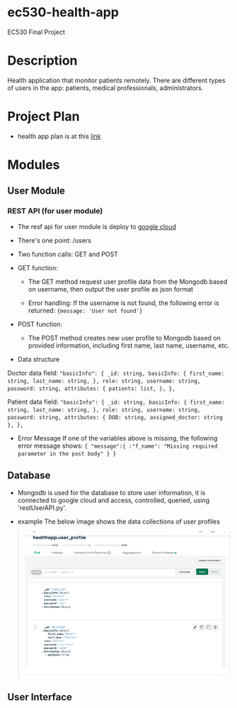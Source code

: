 # ec530-health-app
EC530 Final Project

# Description
Health application that monitor patients remotely. There are different types of users in 
the app: patients, medical professionals, administrators. 

# Project Plan
- health app plan is at this [link](https://docs.google.com/document/d/1CUC7uYHHLEFkz3GPRT_QOUC417daMQfkl-G9ej55-Hw/edit#)

# Modules

## User Module

### REST API (for user module)

- The resf api for user module is deploy to [google cloud](https://health-app-2022.ue.r.appspot.com)
- There's one point: /users
- Two function calls: GET and POST
- GET function:
	- The GET method request user profile data from the Mongodb based on username,
	then output the user profile as json format

	- Error handling: If the username is not found, the following error is returned:
	`{message: 'User not found'}`

- POST function:
	- The POST method creates new user profile to Mongodb based on provided information, including
	first name, last name, username, etc.

- Data structure

Doctor data field:
`"basicInfo": {
             _id: string,
             basicInfo: {
             	first_name: string,
             	last_name: string,
             },
             role: string,
             username: string,
             password: string,
             attributes: {
             	patients: list,
             },
         },
`

Patient data field:
`"basicInfo": {
             _id: string,
             basicInfo: {
             	first_name: string,
             	last_name: string,
             },
             role: string,
             username: string,
             password: string,
             attributes: {
             	DOB: string,
             	assigned_doctor: string
             },
         },
`

- Error Message
If one of the variables above is missing, the following error message shows:
`{
	"message":{
		:"f_name": "Missing required parameter in the post body"
	}
}`

## Database
- Mongodb is used for the database to store user information, it is connected to google cloud and access, controlled, queried, using 'restUserAPI.py'.

- example
The below image shows the data collections of user profiles
>![Screenshot](./images/mongodb.png)

## User Interface





